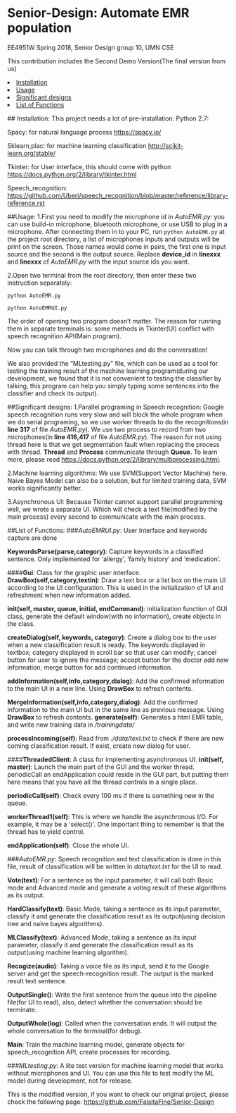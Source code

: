 # Senior-Design: Automate EMR population

EE4951W Spring 2018, Senior Design group 10, UMN CSE

This contribution includes the Second Demo Version(The final version from us)

<li><a href="#Installation">Installation</a></li>


<li><a href="#Usage">Usage</a></li>


<li><a href="#Significant designs">Significant designs</a></li>


<li><a href="#Functions">List of Functions</a></li>


<a name="Installation">## Installation</a>:
This project needs a lot of pre-installation:
Python 2.7:

Spacy: for natural language process
https://spacy.io/

Sklearn,plac: for machine learning classification
http://scikit-learn.org/stable/

Tkinter: for User interface, this should come with python
https://docs.python.org/2/library/tkinter.html

Speech_recognition:
https://github.com/Uberi/speech_recognition/blob/master/reference/library-reference.rst

<a name="Usage">##Usage</a>:
1.First you need to modify the microphone id in *AutoEMR.py*: you can use build-in microphone, bluetooth microphone, or use USB to plug in a microphone. After connecting them in to your PC, run ```python AutoEMR.py``` at the project root directory, a list of microphones inputs and outputs will be print on the screen. Those names would come in pairs, the first one is input source and the second is the output source. Replace **device_id** in **linexxx** and **linexxx** of *AutoEMR.py* with the input source ids you want.

2.Open two terminal from the root directory, then enter these two instruction separately:
```
python AutoEMR.py
```
```
python AutoEMRUI.py
```
The order of opening two program doesn’t matter. The reason for running them in separate terminals is: some methods in Tkinter(UI) conflict with speech recognition API(Main program).

Now you can talk through two microphones and do the conversation!

We also provided the “MLtesting.py” file, which can be used as a tool for testing the training result of the machine learning program(during our development, we found that it is not convenient to testing the classifier by talking, this program can help you simply typing some sentences into the classifier and check its output).

<a name="Significant designs">##Significant designs</a>:
1.Parallel programing in Speech recognition:
Google speech recognition runs very slow and will block the whole program when we do serial programing, so we use worker threads to do the recognitions(in **line 317** of file *AutoEMR.py*). We use two process to record from two microphones(in **line 416,417** of file *AutoEMR.py*). The reason for not using thread here is that we get segmentation fault when replacing the process with thread. **Thread** and **Process** communicate through **Queue**. To learn more, please read https://docs.python.org/2/library/multiprocessing.html.

2.Machine learning algorithms:
We use SVM(Support Vector Machine) here. Naive Bayes Model can also be a solution, but for limited training data, SVM works significantly better.

3.Asynchronous UI:
Because Tkinter cannot support parallel programming well, we wrote a separate UI. Which will check a text file(modified by the main process) every second to communicate with the main process.

<a name="Functions">##List of Functions</a>:
###*AutoEMRUI.py*: User Interface and keywords capture are done


**KeywordsParse(parse,category)**: Capture keywords in a classified sentence. Only implemented for ‘allergy’, ‘family history’ and ‘medication’.

####**Gui**: Class for the graphic user interface.
**DrawBox(self,category,textin)**: Draw a text box or a list box on the main UI according to the UI configuration. This is used in the initialization of UI and refreshment when new information added.

**__init__(self, master, queue, initial, endCommand)**: initialization function of GUI class, generate the default window(with no information), create objects in the class.

**createDialog(self, keywords, category)**: Create a dialog box to the user when a new classification result is ready. The keywords displayed in textbox; category displayed in scroll bar so that user can modify; cancel button for user to ignore the message; accept button for the doctor add new information; merge button for add continued information.

**addInformation(self,info,category,dialog)**: Add the confirmed information to the main UI in a new line. Using **DrawBox** to refresh contents.

**MergeInformation(self,info,category,dialog)**: Add the confirmed information to the main UI but in the same line as previous message. Using **DrawBox** to refresh contents.
**generate(self)**: Generates a html EMR table, and write new training data in */trainingdata/*

**processIncoming(self)**: Read from *./data/text.txt* to check if there are new coming classification result. If exist, create new dialog for user.

####**ThreadedClient**: A class for implementing asynchronous UI.
**__init__(self, master)**: Launch the main part of the GUI and the worker thread. periodicCall an endApplication could reside in the GUI part, but putting them here means that you have all the thread controls in a single place.

**periodicCall(self)**: Check every 100 ms if there is something new in the queue.

**workerThread1(self)**: This is where we handle the asynchronous I/O. For example, it may be a 'select()'. One important thing to remember is that the thread has to yield control.

**endApplication(self)**: Close the whole UI.

###*AutoEMR.py*: Speech recognition and text classification is done in this file, result of classification will be written in *data/text.txt* for the UI to read.

**Vote(text)**: For a sentence as the input parameter, it will call both Basic mode and Advanced mode and generate a voting result of these algorithms as its output.

**HardClassify(text)**: Basic Mode, taking a sentence as its input parameter, classify it and generate the classification result as its output(using decision tree and naive bayes algorithms).

**MLClassify(text)**: Advanced Mode, taking a sentence as its input parameter, classify it and generate the classification result as its output(using machine learning algorithm).

**Recogize(audio)**: Taking a voice file as its input, send it to the Google server and get the speech-recognition result. The output is the marked result text sentence.

**OutputSingle()**: Write the first sentence from the queue into the pipeline file(for UI to read), also, detect whether the conversation should be terminate.

**OutputWhole(log)**: Called when the conversation ends. It will output the whole conversation to the terminal(for debug).

**Main**: Train the machine learning model, generate objects for speech_recognition API, create processes for recording.


###*MLtesting.py*: A lite test version for machine learning model that works without microphones and UI. You can use this file to test modify the ML model during development, not for release.







This is the modified version, if you want to check our original project, please check the following page:
https://github.com/FalsitaFine/Senior-Design

